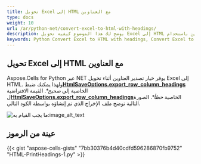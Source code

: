 ```yaml
---
title: تحويل Excel إلى HTML مع العناوين
type: docs
weight: 10
url: /ar/python-net/convert-excel-to-html-with-headings/
description: يوضح لك هذا الموضوع كيفية تحويل Excel إلى HTML مع العناوين باستخدام Aspose.Cells for Python عبر NET.
keywords: Python Convert Excel to HTML with headings, Convert Excel to HTML with headings Python via NET, Python via NET Excel to HTML with headings, Python Workbook to HTML with headings.
---
```

##  **تحويل Excel إلى HTML مع العناوين**

Aspose.Cells for Python عبر NET يوفر خيار تصدير العناوين أثناء تحويل Excel إلى HTML. ولهذا يمكنك ضبط[**HtmlSaveOptions.export_row_column_headings**](https://reference.aspose.com/cells/python-net/aspose.cells/htmlsaveoptions/export_row_column_headings/) الخاصية إلى *صحيح**. القيمة الافتراضية ل[**HtmlSaveOptions.export_row_column_headings**](https://reference.aspose.com/cells/python-net/aspose.cells/htmlsaveoptions/export_row_column_headings/)الخاصية *خطأ**. الصورة التالية توضح ملف الإخراج الذي تم إنشاؤه بواسطة الكود التالي.

![ما يجب القيام به:image_alt_text](convert-excel-to-html-with-headings_1.jpg)

##  **عينة من الرموز**

{{< gist "aspose-cells-gists" "7bb30376b4d40cdfd596286870fb9752" "HTML-PrintHeadings-1.py" >}}

